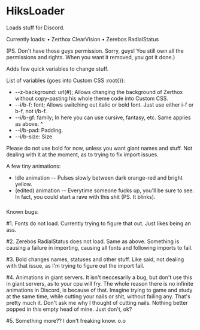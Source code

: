 # HiksLoader
Loads stuff for Discord.

Currently loads:
• Zerthox ClearVision
• Zerebos RadialStatus

(PS. Don't have those guys permission. Sorry, guys! You still own all the permissions and rights. When you want it removed, you got it done.)

Adds few quick variables to change stuff.

List of variables (goes into Custom CSS :root{}):

* --z-background: url(#); Allows changing the background of Zerthox without copy-pasting his whole theme code into Custom CSS.
* --i/b-f: font; Allows switching out italic or bold font. Just use either i-f or b-f, not i/b-f.
* --i/b-gf: family; In here you can use cursive, fantasy, etc. Same applies as above. ^
* --i/b-pad: Padding.
* --i/b-size: Size.

Please do not use bold for now, unless you want giant names and stuff. Not dealing with it at the moment, as to trying to fix import issues.

A few tiny animations:
* Idle animation -- Pulses slowly between dark orange-red and bright yellow.
* (edited) animation -- Everytime someone fucks up, you'll be sure to see. In fact, you could start a rave with this shit (PS. It blinks).

###
Known bugs:

#1. Fonts do not load.
Currently trying to figure that out. Just likes being an ass.

#2. Zerebos RadialStatus does not load.
Same as above. Something is causing a failure in importing, causing all fonts and following imports to fail.

#3.  Bold changes names, statuses and other stuff.
Like said, not dealing with that issue, as I'm trying to figure out the import fail.

#4.  Animations in giant servers.
It isn't neccesarily a bug, but don't use this in giant servers, as to your cpu will fry. The whole reason there is no infinite animations
in Discord, is because of that. Imagine trying to game and study at the same time, while cutting your nails or shit, without failing any. That's pretty much it.
Don't ask me why I thought of cutting nails. Nothing better popped in this empty head of mine.
Just don't, ok?

#5. Something more??
I don't freaking know. o.o
